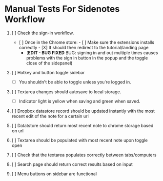 # Manual Tests For Sidenotes Workflow

1. [ ] Check the sign-in workflow. 
    -    [ ] Once in the Chrome store:
        -    [ ] Make sure the extensions installs correctly
        -    [X] It should then redirect to the tutorial/landing page
          - (**EDIT - BUG FIXED** BUG: signing in and out multiple times causes problems with the sign in button in the popup and the toggle close of the sidepanel)

2. [ ] Hotkey and button toggle sidebar
    - [ ] You shouldn't be able to toggle unless you're logged in.

3. [ ] Textarea changes should autosave to local storage.
    - [ ] Indicator light is yellow when saving and green when saved.  
4. [ ] Dropbox datastore record should be updated instantly with the most recent edit of the note for a certain url
5. [ ] Datatstore should return most recent note to chrome storage based on url
6. [ ] Textarea should be populated with most recent note upon toggle open
7. [ ] Check that the textarea populates correctly between tabs/computers
8. [ ] Search page should return correct results based on input 
9. [ ] Menu buttons on sidebar are functional